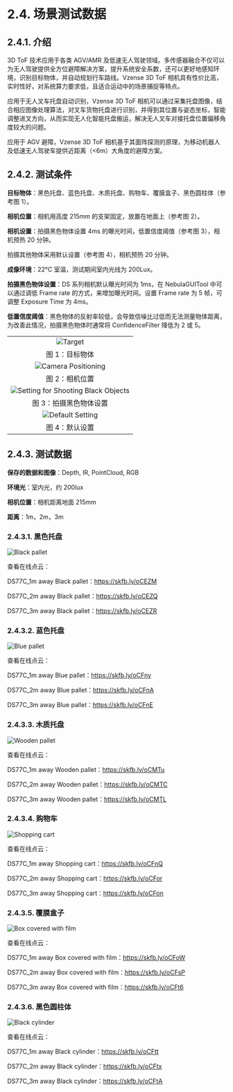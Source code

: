 # 2.4. 场景测试数据

## 2.4.1. 介绍

3D ToF 技术应用于各类 AGV/AMR 及低速无人驾驶领域。多传感器融合不仅可以为无人驾驶提供全方位避障解决方案，提升系统安全系数，还可以更好地感知环境，识别目标物体，并自动规划行车路线。Vzense 3D ToF 相机具有性价比高，实时性好，对系统算力要求低，且适合运动中的场景捕捉等特点。

应用于无人叉车托盘自动识别，Vzense 3D ToF 相机可以通过采集托盘图像，结合相应图像处理算法，对叉车货物托盘进行识别，并得到其位置与姿态坐标，智能调整进叉方向，从而实现无人化智能托盘搬运，解决无人叉车对接托盘位置偏移角度较大的问题。

应用于 AGV 避障，Vzense 3D ToF 相机基于其面阵探测的原理，为移动机器人及低速无人驾驶车提供近距离（<6m）大角度的避障方案。

## 2.4.2. 测试条件

**目标物体**：黑色托盘、蓝色托盘、木质托盘、购物车、覆膜盒子、黑色圆柱体（参考图 1）。

**相机位置**：相机用高度 215mm 的支架固定，放置在地面上（参考图 2）。

**相机设置**：拍摄黑色物体设置 4ms 的曝光时间，低置信度阈值（参考图 3），相机预热 20 分钟。

拍摄其他物体采用默认设置（参考图 4），相机预热 20 分钟。

**成像环境**：22°C 室温，测试期间室内光线为 200Lux。

**拍摄黑色物体设置**：DS 系列相机默认曝光时间为 1ms，在 NebulaGUITool 中可以通过调低 Frame rate 的方式，来增加曝光时间。设置 Frame rate 为 5 帧，可调整 Exposure Time 为 4ms。

**低置信度阈值**：黑色物体的反射率较低，会导致信噪比过低而无法测量物体距离，为改善此情况，拍摄黑色物体时通常将 ConfidenceFilter 降低为 2 或 5。

|                                                                                     |
| :---------------------------------------------------------------------------------: |
|                              ![Target](pic/Target.png)                              |
|                                   图 1：目标物体                                    |
|                 ![Camera Positioning](<pic/Camera Positioning.png>)                 |
|                                   图 2：相机位置                                    |
| ![Setting for Shooting Black Objects](<pic/Setting for Shooting Black Objects.png>) |
|                               图 3：拍摄黑色物体设置                                |
|                    ![Default Setting](<pic/Default Setting.png>)                    |
|                                   图 4：默认设置                                    |

## 2.4.3. 测试数据

**保存的数据和图像**：Depth, IR, PointCloud, RGB

**环境光**：室内光，约 200lux

**相机位置**：相机距离地面 215mm

**距离**：1m，2m，3m

### 2.4.3.1. 黑色托盘

![Black pallet](<pic/Black pallet.png>)

查看在线点云：

DS77C_1m away Black pallet：<https://skfb.ly/oCEZM>​

DS77C_2m away Black pallet：<https://skfb.ly/oCEZQ>​

DS77C_3m away Black pallet：<https://skfb.ly/oCEZR>​

### 2.4.3.2. 蓝色托盘

![Blue pallet](<pic/Blue pallet.png>)

查看在线点云：

DS77C_1m away Blue pallet：<https://skfb.ly/oCFny>​

DS77C_2m away Blue pallet：<https://skfb.ly/oCFnA>​

DS77C_3m away Blue pallet：<https://skfb.ly/oCFnE>​

### 2.4.3.3. 木质托盘

![Wooden pallet](<pic/Wooden pallet.png>)

查看在线点云：

DS77C_1m away Wooden pallet：<https://skfb.ly/oCMTu>​

DS77C_2m away Wooden pallet：<https://skfb.ly/oCMTC>​

DS77C_3m away Wooden pallet：<https://skfb.ly/oCMTL>​

### 2.4.3.4. 购物车

![Shopping cart](<pic/Shopping cart.png>)

查看在线点云：

DS77C_1m away Shopping cart：<https://skfb.ly/oCFnQ>​

DS77C_2m away Shopping cart：<https://skfb.ly/oCFor>​

DS77C_3m away Shopping cart：<https://skfb.ly/oCFon>​

### 2.4.3.5. 覆膜盒子

![Box covered with film](<pic/Box covered with film.png>)

查看在线点云：

DS77C_1m away Box covered with film：<https://skfb.ly/oCFoW>​

DS77C_2m away Box covered with film：<https://skfb.ly/oCFsP>​

DS77C_3m away Box covered with film：<https://skfb.ly/oCFt6>​

### 2.4.3.6. 黑色圆柱体

![Black cylinder](<pic/Black cylinder.png>)

查看在线点云：

DS77C_1m away Black cylinder：<https://skfb.ly/oCFtt>​

DS77C_2m away Black cylinder：<https://skfb.ly/oCFtx>​

DS77C_3m away Black cylinder：<https://skfb.ly/oCFtA>
